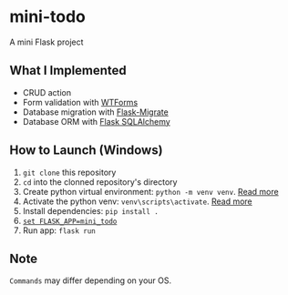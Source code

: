 # mini-todo

A mini Flask project

## What I Implemented

- CRUD action
- Form validation with [WTForms](https://wtforms.readthedocs.io/en/stable/)
- Database migration with [Flask-Migrate](https://flask-migrate.readthedocs.io/en/latest/)
- Database ORM with [Flask SQLAlchemy](https://flask-sqlalchemy.palletsprojects.com/en/2.x/)

## How to Launch (Windows)

1. `git clone` this repository
1. `cd` into the clonned repository's directory
1. Create python virtual environment: `python -m venv venv`. [Read more](https://docs.python.org/3/library/venv.html#creating-virtual-environments)
1. Activate the python venv: `venv\scripts\activate`. [Read more](https://flask.palletsprojects.com/en/1.1.x/installation/#activate-the-environment)
1. Install dependencies: `pip install .`
1. [`set FLASK_APP=mini_todo`](https://flask.palletsprojects.com/en/1.1.x/quickstart/#a-minimal-application)
1. Run app: `flask run`

## Note

`Commands` may differ depending on your OS.
